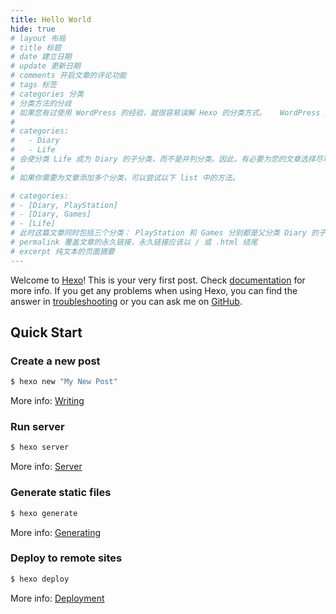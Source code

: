 ```yaml
---
title: Hello World
hide: true
# layout 布局
# title 标题
# date 建立日期
# update 更新日期
# comments 开启文章的评论功能
# tags 标签
# categories 分类
# 分类方法的分歧
# 如果您有过使用 WordPress 的经验，就很容易误解 Hexo 的分类方式。   WordPress 支持对一篇文章设置多个分类，而且这些分类可以是同级的，也可以是父子分类。但是 Hexo 不支持指定多个同级分类。下面的指定方法：
#
# categories:
#   - Diary
#   - Life
# 会使分类 Life 成为 Diary 的子分类，而不是并列分类。因此，有必要为您的文章选择尽可能准确的分类。
#
# 如果你需要为文章添加多个分类，可以尝试以下 list 中的方法。

# categories:
# - [Diary, PlayStation]
# - [Diary, Games]
# - [Life]
# 此时这篇文章同时包括三个分类： PlayStation 和 Games 分别都是父分类 Diary 的子分类，同时 Life 是一个没有子分类的分类。
# permalink 覆盖文章的永久链接，永久链接应该以 / 或 .html 结尾
# excerpt 纯文本的页面摘要
---
```

Welcome to [Hexo](https://hexo.io/)! This is your very first post. Check [documentation](https://hexo.io/docs/) for more info. If you get any problems when using Hexo, you can find the answer in [troubleshooting](https://hexo.io/docs/troubleshooting.html) or you can ask me on [GitHub](https://github.com/hexojs/hexo/issues).

## Quick Start

### Create a new post

``` bash
$ hexo new "My New Post"
```

More info: [Writing](https://hexo.io/docs/writing.html)

### Run server

``` bash
$ hexo server
```

More info: [Server](https://hexo.io/docs/server.html)

### Generate static files

``` bash
$ hexo generate
```

More info: [Generating](https://hexo.io/docs/generating.html)

### Deploy to remote sites

``` bash
$ hexo deploy
```

More info: [Deployment](https://hexo.io/docs/one-command-deployment.html)
